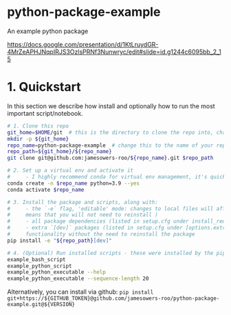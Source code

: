 # python-package-example
An example python package

https://docs.google.com/presentation/d/1KtLruydGR-4MrZeAPHJNqpIRJS3OzlsPRNf3Nunwryc/edit#slide=id.g1244c6095bb_2_15

# 1. Quickstart

In this section we describe how install and optionally how to run the most important script/notebook.

```zsh
# 1. Clone this repo
git_home=$HOME/git  # this is the directory to clone the repo into, change this to wherever you like
mkdir -p ${git_home}
repo_name=python-package-example  # change this to the name of your repo
repo_path=${git_home}/${repo_name}
git clone git@github.com:jamesowers-roo/${repo_name}.git $repo_path

# 2. Set up a virtual env and activate it
#     - I highly recommend conda for virtual env management, it's quick to install.
conda create -n $repo_name python=3.9 --yes
conda activate $repo_name

# 3. Install the package and scripts, along with:
#     - the `-e` flag, 'editable' mode: changes to local files will affect package (this
#     means that you will not need to reinstall )
#     - all package dependencies (listed in setup.cfg under install_requires)
#     - extra `[dev]` packages (listed in setup.cfg under [options.extras_require])
#     functionality without the need to reinstall the package
pip install -e "${repo_path}[dev]"

# 4. (Optional) Run installed scripts - these were installed by the pip install above
example_bash_script
example_python_script
example_python_executable --help
example_python_executable --sequence-length 20
```

Alternatively, you can install via github:
`pip install git+https://${GITHUB_TOKEN}@github.com/jamesowers-roo/python-package-example.git@${VERSION}`
